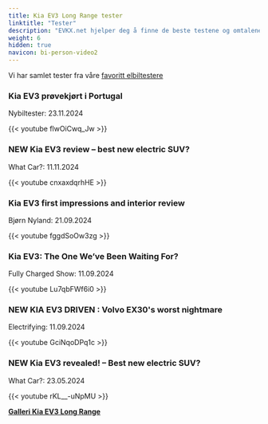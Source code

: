 ```yaml
---
title: Kia EV3 Long Range tester
linktitle: "Tester"
description: "EVKX.net hjelper deg å finne de beste testene og omtalene av denne modellen."
weight: 6
hidden: true
navicon: bi-person-video2
---
```

Vi har samlet tester fra våre [favoritt elbiltestere](../../../../../guides/evreviewers/)

<div class="container text-center shadow p-2 pe-4 mb-5 bg-body-tertiary rounded border">
<h3>Kia EV3 prøvekjørt i Portugal</h3>
<p>Nybiltester: 23.11.2024</p>

{{< youtube flwOiCwq_Jw >}}

</div>
<div class="container text-center shadow p-2 pe-4 mb-5 bg-body-tertiary rounded border">
<h3>NEW Kia EV3 review – best new electric SUV?</h3>
<p>What Car?: 11.11.2024</p>

{{< youtube cnxaxdqrhHE >}}

</div>
<div class="container text-center shadow p-2 pe-4 mb-5 bg-body-tertiary rounded border">
<h3>Kia EV3 first impressions and interior review</h3>
<p>Bjørn Nyland: 21.09.2024</p>

{{< youtube fggdSoOw3zg >}}

</div>
<div class="container text-center shadow p-2 pe-4 mb-5 bg-body-tertiary rounded border">
<h3>Kia EV3: The One We’ve Been Waiting For?</h3>
<p>Fully Charged Show: 11.09.2024</p>

{{< youtube Lu7qbFWf6i0 >}}

</div>
<div class="container text-center shadow p-2 pe-4 mb-5 bg-body-tertiary rounded border">
<h3>NEW KIA EV3 DRIVEN : Volvo EX30's worst nightmare </h3>
<p>Electrifying: 11.09.2024</p>

{{< youtube GciNqoDPq1c >}}

</div>
<div class="container text-center shadow p-2 pe-4 mb-5 bg-body-tertiary rounded border">
<h3>NEW Kia EV3 revealed! – Best new electric SUV?</h3>
<p>What Car?: 23.05.2024</p>

{{< youtube rKL__-uNpMU >}}

</div>
<div class="mt-3 mb-3">
<a href="../gallery/" class="text-decoration-none text-black">
<strong><i class="bi-arrow-left"></i>Galleri  </strong>
</a>
<a href="../" class="text-decoration-none text-black float-end">
<strong>Kia EV3 Long Range <i class="bi-arrow-right"></i></strong>
</a>
</div>
